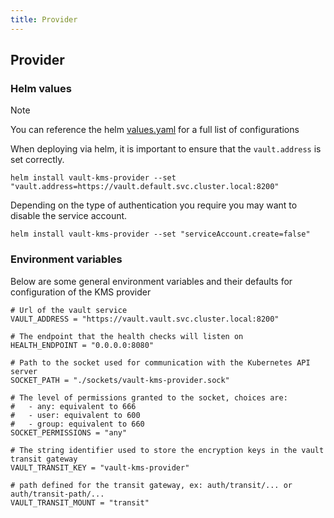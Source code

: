 ```yaml
---
title: Provider
---
```


## Provider

### Helm values

> [!NOTE]
> You can reference the helm [values.yaml](https://github.com/Ruddickmg/vault-kms-provider/blob/main/helm/values.yaml) for a full list of configurations

When deploying via helm, it is important to ensure that the `vault.address` is set correctly.

```shell
helm install vault-kms-provider --set "vault.address=https://vault.default.svc.cluster.local:8200"
```

Depending on the type of authentication you require you may want to disable the service account.

```shell
helm install vault-kms-provider --set "serviceAccount.create=false"
```

### Environment variables

Below are some general environment variables and their defaults for configuration of the KMS provider

```hcl
# Url of the vault service
VAULT_ADDRESS = "https://vault.vault.svc.cluster.local:8200"

# The endpoint that the health checks will listen on
HEALTH_ENDPOINT = "0.0.0.0:8080"

# Path to the socket used for communication with the Kubernetes API server
SOCKET_PATH = "./sockets/vault-kms-provider.sock"

# The level of permissions granted to the socket, choices are:
#   - any: equivalent to 666
#   - user: equivalent to 600
#   - group: equivalent to 660
SOCKET_PERMISSIONS = "any"

# The string identifier used to store the encryption keys in the vault transit gateway
VAULT_TRANSIT_KEY = "vault-kms-provider"

# path defined for the transit gateway, ex: auth/transit/... or auth/transit-path/...
VAULT_TRANSIT_MOUNT = "transit"
```